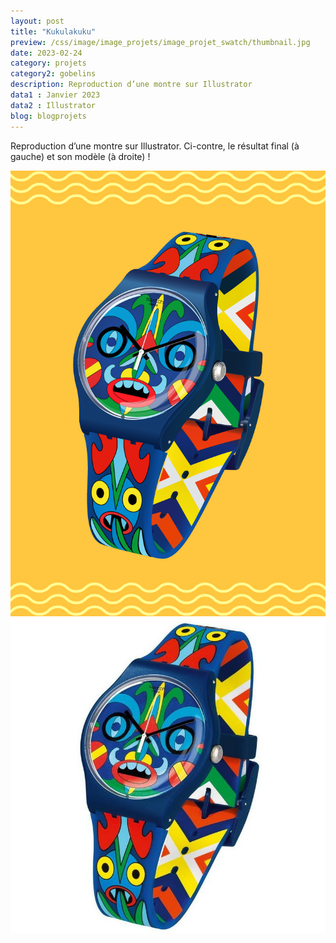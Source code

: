 ```yaml
---
layout: post
title: "Kukulakuku"
preview: /css/image/image_projets/image_projet_swatch/thumbnail.jpg
date: 2023-02-24
category: projets 
category2: gobelins
description: Reproduction d’une montre sur Illustrator
data1 : Janvier 2023
data2 : Illustrator
blog: blogprojets
---
```


Reproduction d’une montre sur Illustrator.
Ci-contre, le résultat final (à gauche) et son modèle (à droite) !
<div>
  <div><img src="/css/image/image_projets/image_projet_swatch/img1.jpg"></div>
  <div><img src="/css/image/image_projets/image_projet_swatch/img2.jpg"></div>
</div>
